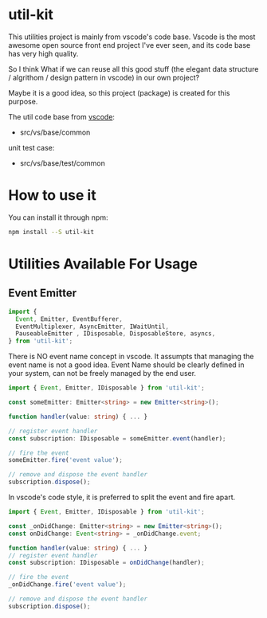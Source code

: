 # util-kit

This utilities project is mainly from vscode's code base. Vscode is the most awesome open source front end project I've ever seen, and its code base has very high quality.

So I think What if we can reuse all this good stuff (the elegant data structure / algrithom / design pattern in vscode) in our own project?

Maybe it is a good idea, so this project (package) is created for this purpose.    

The util code base from [vscode](https://github.com/microsoft/vscode):
* src/vs/base/common

unit test case:
* src/vs/base/test/common


# How to use it
You can install it through npm:
```bash
npm install --S util-kit
```

# Utilities Available For Usage
## Event Emitter

```ts
import { 
  Event, Emitter, EventBufferer, 
  EventMultiplexer, AsyncEmitter, IWaitUntil, 
  PauseableEmitter , IDisposable, DisposableStore, asyncs, 
} from 'util-kit';
```


There is NO event name concept in vscode. It assumpts that managing the event name is not a good idea. Event Name should be clearly defined in your system, can not be freely managed by the end user. 

```ts
import { Event, Emitter, IDisposable } from 'util-kit';

const someEmitter: Emitter<string> = new Emitter<string>();

function handler(value: string) { ... }

// register event handler
const subscription: IDisposable = someEmitter.event(handler);

// fire the event
someEmitter.fire('event value');

// remove and dispose the event handler
subscription.dispose();
```

In vscode's code style, it is preferred to split the event and fire apart. 
```ts
import { Event, Emitter, IDisposable } from 'util-kit';

const _onDidChange: Emitter<string> = new Emitter<string>();
const onDidChange: Event<string> = _onDidChange.event;

function handler(value: string) { ... }
// register event handler
const subscription: IDisposable = onDidChange(handler);

// fire the event
_onDidChange.fire('event value');

// remove and dispose the event handler
subscription.dispose();
```















